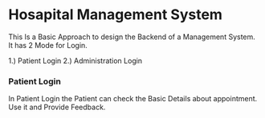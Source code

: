 # Hosapital Management System
This Is a Basic Approach to design the Backend of a Management System.
It has 2 Mode for Login.

1.) Patient Login
2.) Administration Login

### Patient Login 
In Patient Login the Patient can check the Basic Details about appointment.
Use it and Provide Feedback.
